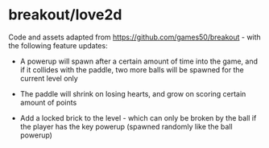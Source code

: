 # breakout/love2d
Code and assets adapted from https://github.com/games50/breakout - with the following feature updates:

- A powerup will spawn after a certain amount of time into the game, and 
  if it collides with the paddle, two more balls will be spawned for the 
  current level only

- The paddle will shrink on losing hearts, and grow on scoring certain 
  amount of points

- Add a locked brick to the level - which can only be broken by the ball 
  if the player has the key powerup (spawned randomly like the ball powerup)

